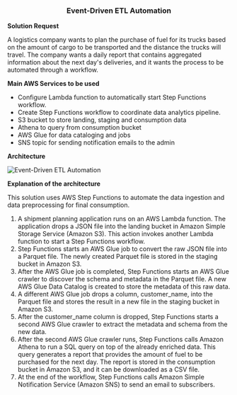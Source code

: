 **<h3><p align="center"> Event-Driven ETL Automation </p></h3>** 

**Solution Request**

A logistics company wants to plan the purchase of fuel for its trucks based on the amount of cargo to be transported and the distance the trucks will travel. The company wants a daily report that contains aggregated information about the next day's deliveries, and it wants the process to be automated through a workflow.


**Main AWS Services to be used**

- Configure Lambda function to automatically start Step Functions workflow.
- Create Step Functions workflow to coordinate data analytics pipeline.
- S3 bucket to store landing, staging and consumption data
- Athena to query from consumption bucket
- AWS Glue for data cataloging and jobs
- SNS topic for sending notification emails to the admin


**Architecture**

![Event-Driven ETL Automation](https://github.com/user-attachments/assets/95bdd36a-b4d7-4da3-be30-f69a522ab4d0)




**Explanation of the architecture**

This solution uses AWS Step Functions to automate the data ingestion and data preprocessing for final consumption.

1. A shipment planning application runs on an AWS Lambda function. The application drops a JSON file into the landing bucket in Amazon Simple Storage Service (Amazon S3). This action invokes another Lambda function to start a Step Functions workflow.
2. Step Functions starts an AWS Glue job to convert the raw JSON file into a Parquet file. The newly created Parquet file is stored in the staging bucket in Amazon S3.
3. After the AWS Glue job is completed, Step Functions starts an AWS Glue crawler to discover the schema and metadata in the Parquet file. A new AWS Glue Data Catalog is created to store the metadata of this raw data.
4. A different AWS Glue job drops a column, customer_name, into the Parquet file and stores the result in a new file in the staging bucket in Amazon S3.
5. After the customer_name column is dropped, Step Functions starts a second AWS Glue crawler to extract the metadata and schema from the new data.
6. After the second AWS Glue crawler runs, Step Functions calls Amazon Athena to run a SQL query on top of the already enriched data. This query generates a report that provides the amount of fuel to be purchased for the next day. The report is stored in the consumption bucket in Amazon S3, and it can be downloaded as a CSV file.
7. At the end of the workflow, Step Functions calls Amazon Simple Notification Service (Amazon SNS) to send an email to subscribers. 





